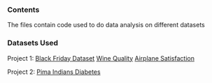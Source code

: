 ### Contents

The files contain code used to do data analysis on different datasets

### Datasets Used

Project 1: 
[Black Friday Dataset](https://www.kaggle.com/datasets/prepinstaprime/black-friday-sales-data/data)
[Wine Quality](https://www.kaggle.com/datasets/uciml/red-wine-quality-cortez-et-al-2009)
[Airplane Satisfaction](https://www.kaggle.com/datasets/teejmahal20/airline-passenger-satisfaction)

Project 2:
[Pima Indians Diabetes](https://www.kaggle.com/datasets/uciml/pima-indians-diabetes-database)
